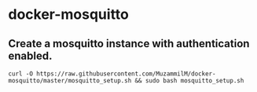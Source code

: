 # docker-mosquitto

## Create a mosquitto instance with authentication enabled.
`curl -O https://raw.githubusercontent.com/MuzammilM/docker-mosquitto/master/mosquitto_setup.sh && sudo bash mosquitto_setup.sh`
